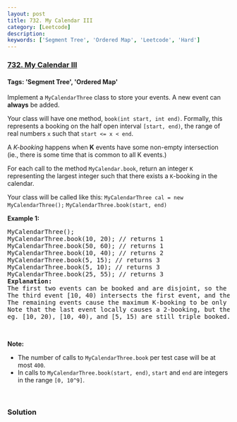 ```yaml
---
layout: post
title: 732. My Calendar III
category: [Leetcode]
description: 
keywords: ['Segment Tree', 'Ordered Map', 'Leetcode', 'Hard']
---
```

### [732. My Calendar III](https://leetcode.com/problems/my-calendar-iii)

#### Tags: 'Segment Tree', 'Ordered Map'

<div class="content__u3I1 question-content__JfgR"><div><p>Implement a <code>MyCalendarThree</code> class to store your events. A new event can <b>always</b> be added.</p>
<p>Your class will have one method, <code>book(int start, int end)</code>. Formally, this represents a booking on the half open interval <code>[start, end)</code>, the range of real numbers <code>x</code> such that <code>start &lt;= x &lt; end</code>.</p>
<p>A <i>K-booking</i> happens when <b>K</b> events have some non-empty intersection (ie., there is some time that is common to all K events.)</p>
<p>For each call to the method <code>MyCalendar.book</code>, return an integer <code>K</code> representing the largest integer such that there exists a <code>K</code>-booking in the calendar.</p>
Your class will be called like this: <code>MyCalendarThree cal = new MyCalendarThree();</code> <code>MyCalendarThree.book(start, end)</code>
<p><b>Example 1:</b></p>
<pre>MyCalendarThree();
MyCalendarThree.book(10, 20); // returns 1
MyCalendarThree.book(50, 60); // returns 1
MyCalendarThree.book(10, 40); // returns 2
MyCalendarThree.book(5, 15); // returns 3
MyCalendarThree.book(5, 10); // returns 3
MyCalendarThree.book(25, 55); // returns 3
<b>Explanation:</b> 
The first two events can be booked and are disjoint, so the maximum K-booking is a 1-booking.
The third event [10, 40) intersects the first event, and the maximum K-booking is a 2-booking.
The remaining events cause the maximum K-booking to be only a 3-booking.
Note that the last event locally causes a 2-booking, but the answer is still 3 because
eg. [10, 20), [10, 40), and [5, 15) are still triple booked.
</pre>
<p> </p>
<p><b>Note:</b></p>
<ul>
<li>The number of calls to <code>MyCalendarThree.book</code> per test case will be at most <code>400</code>.</li>
<li>In calls to <code>MyCalendarThree.book(start, end)</code>, <code>start</code> and <code>end</code> are integers in the range <code>[0, 10^9]</code>.</li>
</ul>
<p> </p></div></div>

### Solution
